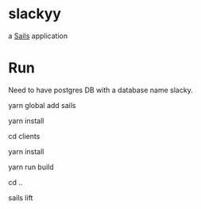 # slackyy

a [Sails](http://sailsjs.org) application

# Run

Need to have postgres DB with a database name slacky.

yarn global add sails

yarn install

cd clients

yarn install

yarn run build

cd ..

sails lift

